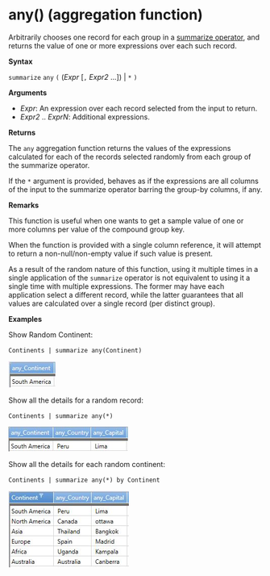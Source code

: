 # any() (aggregation function)

Arbitrarily chooses one record for each group in a [summarize operator](summarizeoperator.md),
and returns the value of one or more expressions over each such record.

**Syntax**

`summarize` `any` `(` (*Expr* [`,` *Expr2* ...]) | `*` `)`

**Arguments**

* *Expr*: An expression over each record selected from the input to return.
* *Expr2* .. *ExprN*: Additional expressions.

**Returns**

The `any` aggregation function returns the values of the expressions calculated
for each of the records selected randomly from each group of the summarize operator.

If the `*` argument is provided, behaves as if the expressions are all columns
of the input to the summarize operator barring the group-by columns, if any.

**Remarks**

This function is useful when one wants to get a sample value of one or more columns
per value of the compound group key.

When the function is provided with a single column reference, it will attempt to
return a non-null/non-empty value if such value is present.

As a result of the random nature of this function, using it multiple times in
a single application of the `summarize` operator is not equivalent to using
it a single time with multiple expressions. The former may have each application
select a different record, while the latter guarantees that all values are calculated
over a single record (per distinct group).

**Examples**

Show Random Continent:

<!-- csl -->
```
Continents | summarize any(Continent)
```

![alt text](./images/aggregations/any1.png "any1")

Show all the details for a random record:

<!-- csl -->
```
Continents | summarize any(*)
```

![alt text](./images/aggregations/any2.png "any2")

Show all the details for each random continent:

<!-- csl -->
```
Continents | summarize any(*) by Continent
```

![alt text](./images/aggregations/any3.png "any3")
